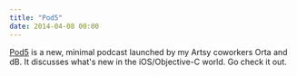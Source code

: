 ```yaml
---
title: "Pod5"
date: 2014-04-08 00:00
---
```


[Pod5](http://pod5.io) is a new, minimal podcast launched by my Artsy coworkers Orta and dB. It discusses what's new in the iOS/Objective-C world. Go check it out.

<!-- more -->
